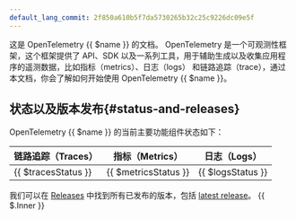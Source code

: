 ```yaml
---
default_lang_commit: 2f850a610b5f7da5730265b32c25c9226dc09e5f
---
```


这是 OpenTelemetry {{ $name }} 的文档。 OpenTelemetry 是一个可观测性框架，这个框架提供了
API、SDK 以及一系列工具，用于辅助生成以及收集应用程序的遥测数据，比如指标（metrics）、日志（logs）
和链路追踪（trace），通过本文档，你会了解如何开始使用 OpenTelemetry {{ $name }}。

## 状态以及版本发布{#status-and-releases}

OpenTelemetry {{ $name }} 的当前主要功能组件状态如下：

| 链路追踪（Traces）  | 指标（Metrics）      | 日志（Logs）      |
| ------------------- | -------------------- | ----------------- |
| {{ $tracesStatus }} | {{ $metricsStatus }} | {{ $logsStatus }} |

我们可以在 [Releases] 中找到所有已发布的版本，包括 [latest release][]。 {{ $.Inner }}

[latest release]: <https://github.com/open-telemetry/opentelemetry-{{ $lang }}/releases/latest>
[Releases]: <https://github.com/open-telemetry/opentelemetry-{{ $lang }}/releases>
